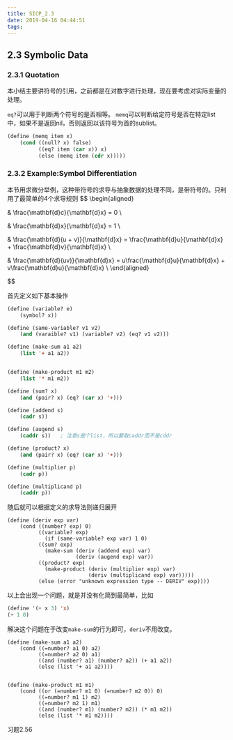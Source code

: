 ```yaml
---
title: SICP_2.3
date: 2019-04-16 04:44:51
tags:
---
```



## 2.3 Symbolic Data

### 2.3.1 Quotation
本小结主要讲符号的引用，之前都是在对数字进行处理，现在要考虑对实际变量的处理。

`eq?`可以用于判断两个符号的是否相等。
`memq`可以判断给定符号是否在特定list中，如果不是返回nil，否则返回以该符号为首的sublist。

```lisp
(define (memq item x)
    (cond ((null? x) false)
          ((eq? item (car x)) x)
          (else (memq item (cdr x)))))
```

### 2.3.2 Example:Symbol Differentiation

本节用求微分举例，这种带符号的求导与抽象数据的处理不同，是带符号的。只利用了最简单的4个求导规则
$$
\begin{aligned}

& \frac{\mathbf{d}c}{\mathbf{d}x} = 0 \\

& \frac{\mathbf{d}x}{\mathbf{d}x} = 1 \\

& \frac{\mathbf{d}(u + v)}{\mathbf{d}x} = \frac{\mathbf{d}u}{\mathbf{d}x} + \frac{\mathbf{d}v}{\mathbf{d}x} \\

& \frac{\mathbf{d}(uv)}{\mathbf{d}x} = u\frac{\mathbf{d}u}{\mathbf{d}x} + v\frac{\mathbf{d}u}{\mathbf{d}x} \\
\end{aligned}

$$

首先定义如下基本操作
```lisp
(define (variable? e)
    (symbol? x))

(define (same-variable? v1 v2)
    (and (varaible? v1) (variable? v2) (eq? v1 v2)))

(define (make-sum a1 a2)
    (list '+ a1 a2))


(define (make-product m1 m2)
    (list '* m1 m2))

(define (sum? x)
    (and (pair? x) (eq? (car x) '+)))

(define (addend s)
    (cadr s))

(define (augend s)
    (caddr s))   ; 注意s是个list，所以要取caddr而不是cddr

(define (product? x)
    (and (pair? x) (eq? (car x) '+)))

(define (multiplier p)
    (cadr p))

(define (multiplicand p)
    (caddr p))
```

随后就可以根据定义的求导法则递归展开
```
(define (deriv exp var)
    (cond ((number? exp) 0)
          ((variable? exp)
            (if (same-variable? exp var) 1 0)
          ((sum? exp)
            (make-sum (deriv (addend exp) var)
                      (deriv (augend exp) var))
          ((product? exp)
            (make-product (deriv (multiplier exp) var)
                          (deriv (multiplicand exp) var)))))
          (else (error "unknown expression type -- DERIV" exp))))
```


以上会出现一个问题，就是并没有化简到最简单，比如
```lisp
(define '(+ x 3) 'x)
(+ 1 0)
```

解决这个问题在于改变`make-sum`的行为即可，`deriv`不用改变。
```
(define (make-sum a1 a2)
    (cond ((=number? a1 0) a2)
          ((=number? a2 0) a1)
          ((and (number? a1) (number? a2)) (+ a1 a2))
          (else (list '+ a1 a2))))


(define (make-product m1 m1)
    (cond ((or (=number? m1 0) (=number? m2 0)) 0)
          ((=number? m1 1) m2)
          ((=number? m2 1) m1)
          ((and (number? m1) (number? m2)) (* m1 m2))
          (else (list '* m1 m2))))
```

习题2.56